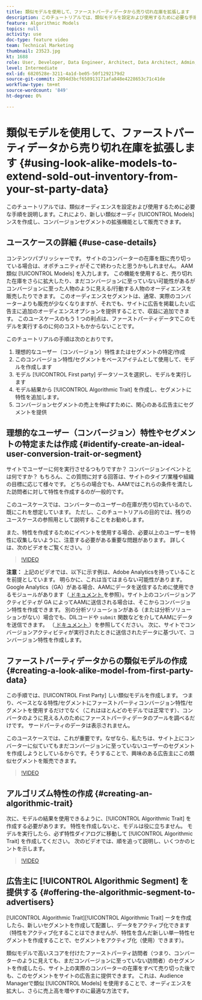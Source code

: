```yaml
---
title: 類似モデルを使用して、ファーストパーティデータから売り切れ在庫を拡張します
description: このチュートリアルでは、類似モデルを設定および使用するために必要な手順を説明します。これにより、新しい類似オーディエンスを作成し、コンバージョンセグメントの拡張機能として販売できます。
feature: Algorithmic Models
topics: null
activity: use
doc-type: feature video
team: Technical Marketing
thumbnail: 23523.jpg
kt: 1688
role: User, Developer, Data Engineer, Architect, Data Architect, Admin, Leader
level: Intermediate
exl-id: 6820528e-3211-4a1d-be05-50f1292179d2
source-git-commit: 2094d3bcf658913171afa848e4228653c71c41de
workflow-type: tm+mt
source-wordcount: '849'
ht-degree: 0%

---
```


# 類似モデルを使用して、ファーストパーティデータから売り切れ在庫を拡張します {#using-look-alike-models-to-extend-sold-out-inventory-from-your-st-party-data}

このチュートリアルでは、類似オーディエンスを設定および使用するために必要な手順を説明します。これにより、新しい類似オーディ [!UICONTROL Models] ンスを作成し、コンバージョンセグメントの拡張機能として販売できます。

## ユースケースの詳細 {#use-case-details}

コンテンツパブリッシャーです。 サイトのコンバーターの在庫を既に売り切っている場合は、オポチュニティがそこで終わったと思うかもしれません。 AAM類似 [!UICONTROL Models] を入力します。 この機能を使用すると、売り切れた在庫をさらに拡大したり、まだコンバージョンに至っていない可能性があるがコンバージョンに至った人物のように見える/行動する人物のオーディエンスを販売したりできます。 このオーディエンスセグメントは、通常、実際のコンバーターよりも販売が少なくなりますが、それでも、サイトに広告を掲載したい広告主に追加のオーディエンスオプションを提供することで、収益に追加できます。 このユースケースのもう 1 つの利点は、ファーストパーティデータでこのモデルを実行するのに何のコストもかからないことです。

このチュートリアルの手順は次のとおりです。

1. 理想的なユーザー（コンバージョン）特性またはセグメントの特定/作成
1. このコンバージョン特性/セグメントをベースアイテムとして使用して、モデルを作成します
1. モデル [!UICONTROL First party] データソースを選択し、モデルを実行します
1. モデル結果から [!UICONTROL Algorithmic Trait] を作成し、セグメントに特性を追加します。
1. コンバージョンセグメントの売上を伸ばすために、関心のある広告主にセグメントを提供

## 理想的なユーザー（コンバージョン）特性やセグメントの特定または作成 {#identify-create-an-ideal-user-conversion-trait-or-segment}

サイトでユーザーに何を実行させるつもりですか？ コンバージョンイベントとは何ですか？ もちろん、この質問に対する回答は、サイトのタイプ/業種や組織の目標に応じて様々です。 どちらの場合でも、AAMではこれらの条件を満たした訪問者に対して特性を作成するのが一般的です。

このユースケースでは、コンバーターのユーザーの在庫が売り切れているので、既にこれを想定しています。 ただし、このチュートリアルの目的では、残りのユースケースの参照用として説明することをお勧めします。

また、特性を作成するためにイベントを使用する場合、必要以上のユーザーを特性に収集しないように、注意する必要がある重要な問題があります。 詳しくは、次のビデオをご覧ください。 :）

>[!VIDEO](https://video.tv.adobe.com/v/328259/?quality=12&captions=jpn)

**注意：** 上記のビデオでは、以下に示す例は、Adobe Analyticsを持っていることを前提としています。 明らかに、これは当てはまらない可能性があります。 Google Analytics（GA）がある場合、AAMにデータを送信するために使用できるモジュールがあります（[ ドキュメント ](https://experienceleague.adobe.com/docs/audience-manager/user-guide/dil-api/dil-overview.html?lang=ja) を参照）。サイト上のコンバージョンアクティビティが GA によってAAMに送信される場合は、そこからコンバージョン特性を作成できます。 別の分析ソリューションがある（または分析ソリューションがない）場合でも、DILコードや `submit` 関数などを介してAAMにデータを送信できます。 （[ ドキュメント ](https://experienceleague.adobe.com/docs/audience-manager/user-guide/dil-api/dil-modules.html?lang=ja)）を参照してください。 次に、サイトでコンバージョンアクティビティが実行されたときに送信されたデータに基づいて、コンバージョン特性を作成します。

## ファーストパーティデータからの類似モデルの作成 {#creating-a-look-alike-model-from-first-party-data}

この手順では、[!UICONTROL First Party] しい類似モデルを作成します。 つまり、ベースとなる特性/セグメントにファーストパーティコンバージョン特性/セグメントを使用するだけでなく（これはほとんどのモデルでは正常です）、コンバータのように見える人のためにファーストパーティデータのプールを調べるだけです。 サードパーティのデータは表示されません。

このユースケースでは、これが重要です。なぜなら、私たちは、サイト上にコンバーターに似ていてもまだコンバージョンに至っていないユーザーのセグメントを作成しようとしているからです。そうすることで、興味のある広告主にこの類似セグメントを販売できます。

>[!VIDEO](https://video.tv.adobe.com/v/328275/?quality-12&captions=jpn)

## アルゴリズム特性の作成 {#creating-an-algorithmic-trait}

次に、モデルの結果を使用できるように、[!UICONTROL Algorithmic Trait] を作成する必要があります。 特性を作成しないと、モデルは役に立ちません。 モデルを実行したら、必ず特性ダイアログに移動して [!UICONTROL Algorithmic Trait] を作成してください。 次のビデオでは、順を追って説明し、いくつかのヒントを示します。

>[!VIDEO](https://video.tv.adobe.com/v/30020/?quality=12&captions=jpn)

## 広告主に [!UICONTROL Algorithmic Segment] を提供する {#offering-the-algorithmic-segment-to-advertisers}

[!UICONTROL Algorithmic Trait][!UICONTROL Algorithmic Trait] ータを作成したら、新しいセグメントを作成して配置し、データをアクティブ化できます（特性をアクティブ化することはできませんが、特性を含んだ新しい単一特性セグメントを作成することで、セグメントをアクティブ化（使用）できます）。

類似モデルで高いスコアを付けたファーストパーティ訪問者（つまり、コンバーターのように見えても、まだコンバージョンに至っていない訪問者）のセグメントを作成したら、サイト上の実際のコンバーターの在庫をすべて売り切った後でも、このセグメントをサイトの広告主に提供できます。 これは、Audience Managerで類似 [!UICONTROL Models] を使用することで、オーディエンスを拡大し、さらに売上高を増やすのに最適な方法です。
